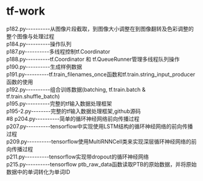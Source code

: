 # tf-work
p182.py----------从图像片段截取，到图像大小调整在到图像翻转及色彩调整的整个图像与处理过程<br>
p184.py----------操作队列<br>
p187.py----------多线程控制tf.Coordinator<br>
p188.py----------tf.Coordinator 和 tf.QueueRunner管理多线程队列操作<br>
p190.py----------生成样例数据<br>
p191.py----------tf.train_filenames_once函数和tf.train.string_input_producer 函数的使用<br>
p192.py----------组合训练数据(batching, tf.train.batch & tf.train.shuffle_batch)<br>
p195.py----------完整的tf输入数据处理框架<br>
p195-2.py--------完整的tf输入数据处理框架,github源码<br>
#8
p204.py----------简单的循环神经网络前向传播过程<br>
p207.py----------tensorflow中实现使用LSTM结构的循环神经网络的前向传播过程<br>
p209.py----------tensorflow使用MultiRNNCell类来实现深层循环神经网络的前向传播过程<br>
p211.py----------tensorflow实现带dropout的循环神经网络<br>
p215.py----------tensorflow ptb_raw_data函数读取PTB的原始数据，并将原始数据中的单词转化为单词ID<br>
